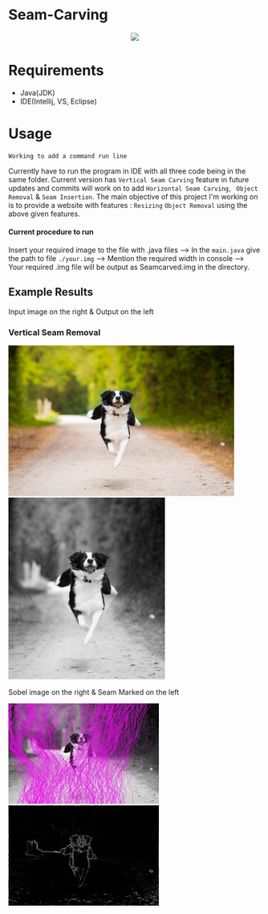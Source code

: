 # Seam-Carving

<p align = "center"> <img src="https://github.com/sanj33krsna/Seam-Carving/blob/main/Demo/lake_shrink.gif" width="900"> </p>

# Requirements

* Java(JDK)
* IDE(Intellij, VS, Eclipse)

# Usage
```
Working to add a command run line
```
Currently have to run the program in IDE with all three code being in the same folder. Current version has `Vertical Seam Carving` feature in future updates and commits will work on to add `Horizontal Seam Carving`, ` Object Removal` & `Seam Insertion`. The main objective of this project I'm working on is to provide a website with features : `Resizing` `Object Removal` using the above given features.

#### Current procedure to run ####
Insert your required image to the file with .java files --> In the `main.java` give the path to file `./your.img` --> Mention the required width in console --> Your required .img file will be output as Seamcarved.img in the directory.

## Example Results
Input image on the right & Output on the left

### Vertical Seam Removal

<img src="https://github.com/sanj33krsna/Seam-Carving/blob/main/Demo/Dog.jpg" width="450"> <img src="https://github.com/sanj33krsna/Seam-Carving/blob/main/Demo/seamRemoved_dig.jpg" width="312">

Sobel image on the right & Seam Marked on the left

<img src="https://github.com/sanj33krsna/Seam-Carving/blob/main/Demo/seamMarked_dog.jpg" width="300"> <img src="https://github.com/sanj33krsna/Seam-Carving/blob/main/Demo/sobelImage_dog.jpg" width="300">

